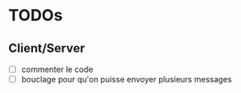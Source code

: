 # TODOs

## Client/Server

- [ ] commenter le code
- [ ] bouclage pour qu'on puisse envoyer plusieurs messages

## 